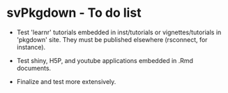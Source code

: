 # svPkgdown - To do list

- Test 'learnr' tutorials embedded in inst/tutorials or vignettes/tutorials in 'pkgdown' site. They must be published elsewhere (rsconnect, for instance).

- Test shiny, H5P, and youtube applications embedded in .Rmd documents.

- Finalize and test more extensively.
